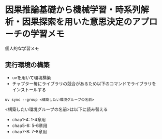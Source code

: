 # 因果推論基礎から機械学習・時系列解析・因果探索を用いた意思決定のアプローチの学習メモ

個人的な学習メモ

## 実行環境の構築

* uvを用いて環境構築
* チャプター毎にライブラリの競合があるため以下のコマンドでライブラリをインストールする

```shell
uv sync --group <構築したい環境グループの名前>
```

<構築したい環境グループの名前>は以下に読み替える

* chap1-4: 1-4章用
* chap5-6: 5-6章用
* chap7-8: 7-8章用
